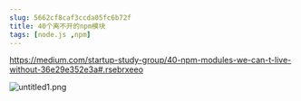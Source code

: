 ```yaml
---
slug: 5662cf8caf3ccda05fc6b72f
title: 40个离不开的npm模块
tags: [node.js ,npm]
---
```


https://medium.com/startup-study-group/40-npm-modules-we-can-t-live-without-36e29e352e3a#.rsebrxeeo

 ![untitled1.png](http:https://static.gaoqixhb.com/FiEuf-0tK5R3iCtvLpay0RF3qMMU)
